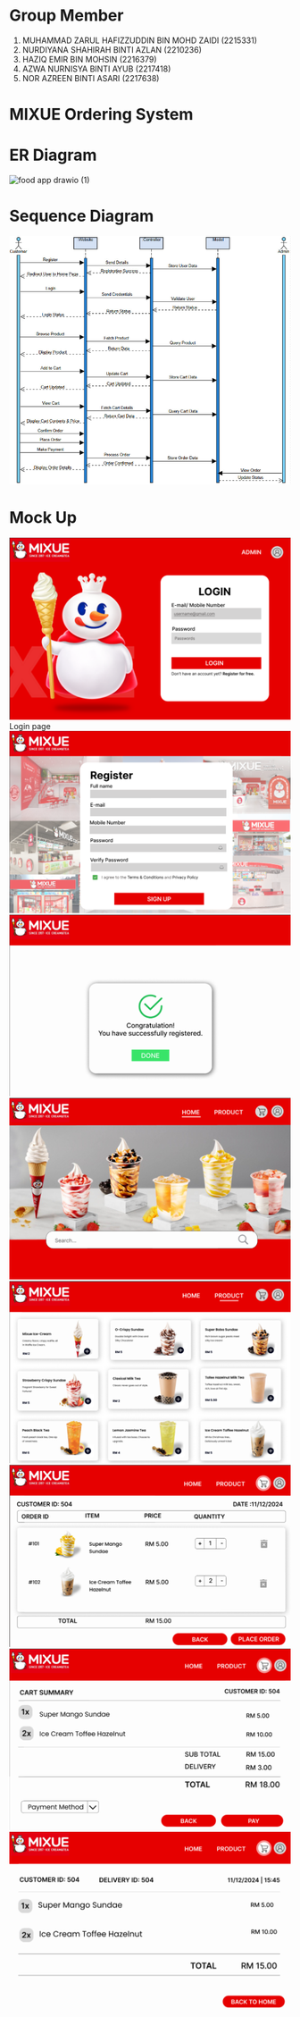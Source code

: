 # Group Member
1. MUHAMMAD ZARUL HAFIZZUDDIN BIN MOHD ZAIDI (2215331)
2. NURDIYANA SHAHIRAH BINTI AZLAN (2210236)
3. HAZIQ EMIR BIN  MOHSIN (2216379)
4. AZWA NURNISYA BINTI AYUB (2217418)
5. NOR AZREEN BINTI ASARI (2217638)

# MIXUE Ordering System



# ER Diagram
![food app drawio (1)](https://github.com/user-attachments/assets/9038ca9d-9a92-49ee-8e76-fe1e14c8933e)

# Sequence Diagram
![Alt text](sequenceDiagram.jpg?raw=true)

# Mock Up
![Alt text](mixue_login.png?raw=true)
Login page
![Alt text](mixue_register.png?raw=true)
![Alt text](mixue_register2.png?raw=true)
![Alt text](mixue_home.png?raw=true)
![Alt text](mixue_product.png?raw=true)
![Alt text](mixue_cart.png?raw=true)
![Alt text](mixue_cartsummary.png?raw=true)
![Alt text](mixue_receipt.png?raw=true)


